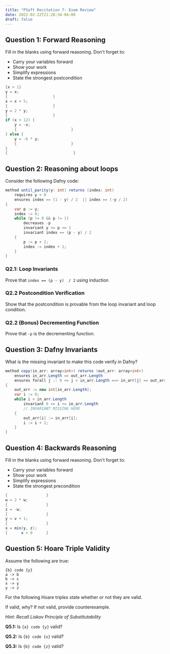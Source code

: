 ```yaml
---
title: "PSoft Recitation 7: Exam Review"
date: 2022-02-22T21:28:34-04:00
draft: false
---
```


## Question 1: Forward Reasoning

Fill in the blanks using forward reasoning. Don't forget to:

- Carry your variables forward
- Show your work
- Simplify expressions
- State the strongest postcondition

```java
{x > 1}
y = x;
{                    }
x = x + 5;
{                    }
y = 2 * y;
{                    }
if (x > 12) {
    y = -x;
    {                        }
} else {
    y = -6 * y;
    {                        }
}
{                             }
```

## Question 2: Reasoning about loops

Consider the following Dafny code:

```csharp
method until_parity(y: int) returns (index: int)
    requires y < 0
    ensures index == (1 - y) / 2  || index == (-y / 2)
{
    var p := y;
    index := 0;
    while (p != 0 && p != 1)
        decreases -p
        invariant y <= p <= 1
        invariant index == (p - y) / 2
    {
        p := p + 2;
        index := index + 1;
    }
}
```

### Q2.1: Loop Invariants

Prove that `index == (p - y)  / 2` using induction

### Q2.2 Postcondition Verification

Show that the postcondition is provable from the loop invariant and loop condition.

### Q2.2 (Bonus) Decrementing Function

Prove that `-p` is the decrementing function.

## Question 3: Dafny Invariants

What is the missing invariant to make this code verify in Dafny?

```csharp
method copy(in_arr: array<int>) returns (out_arr: array<int>)
    ensures in_arr.Length == out_arr.Length
    ensures forall j :: 0 <= j < in_arr.Length ==> in_arr[j] == out_arr[j]
{
    out_arr := new int[in_arr.Length];
    var i := 0;
    while i < in_arr.Length
        invariant 0 <= i <= in_arr.Length
		// INVARIANT MISSING HERE
    {
        out_arr[i] := in_arr[i];
        i := i + 1;
    }
}
```

## Question 4: Backwards Reasoning

Fill in the blanks using forward reasoning. Don't forget to:

- Carry your variables forward
- Show your work
- Simplify expressions
- State the strongest precondition

```java
{                 }
w = 2 * w;
{                 }
z = -w;
{                 }
y = v + 1;
{                 }
x = min(y, z);
{      x < 0      }
```



## Question 5: Hoare Triple Validity

Assume the following are true:

```
{b} code {y}
a -> b
b -> c
x -> y
y -> z
```

For the following Hoare triples state whether or not they are valid.

If valid, why? If not valid, provide counterexample.

*Hint: Recall Liskov Principle of Substitutability*

**Q5.1:** Is `{a} code {y}` valid?

**Q5.2:** Is `{b} code {x}` valid?

**Q5.3:** Is `{b} code {z}` valid?